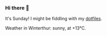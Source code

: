 ### Hi there :wave:

It's Sunday! I might be fiddling with my [dotfiles](https://github.com/bewuethr/dotfiles).

Weather in Winterthur: sunny, at +13°C.
